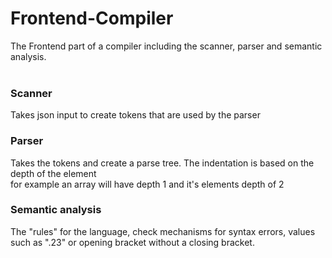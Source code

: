 # Frontend-Compiler
The Frontend part of a compiler including the scanner, parser and semantic analysis.<br>
<br>

### Scanner
Takes json input to create tokens that are used by the parser<br>

### Parser
Takes the tokens and create a parse tree. The indentation is based on the depth of the element<br> for example an array will have depth 1 and it's elements depth of 2

### Semantic analysis
The "rules" for the language, check mechanisms for syntax errors, values such as ".23" or opening bracket without a closing bracket.
